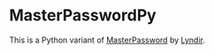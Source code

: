 # MasterPasswordPy

This is a Python variant of [MasterPassword](https://github.com/Lyndir/MasterPassword) by [Lyndir](https://lhunath.com/).
